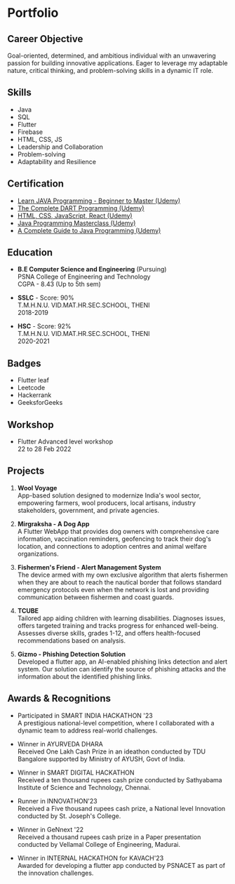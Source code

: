 # Portfolio

## Career Objective
Goal-oriented, determined, and ambitious individual with an unwavering passion for building innovative applications. Eager to leverage my adaptable nature, critical thinking, and problem-solving skills in a dynamic IT role.

## Skills
- Java
- SQL
- Flutter
- Firebase
- HTML, CSS, JS
- Leadership and Collaboration
- Problem-solving
- Adaptability and Resilience

## Certification
- [Learn JAVA Programming - Beginner to Master (Udemy)](https://www.udemy.com)
- [The Complete DART Programming (Udemy)](https://www.udemy.com)
- [HTML, CSS, JavaScript, React (Udemy)](https://www.udemy.com)
- [Java Programming Masterclass (Udemy)](https://www.udemy.com)
- [A Complete Guide to Java Programming (Udemy)](https://www.udemy.com)

## Education
- **B.E Computer Science and Engineering** (Pursuing)  
  PSNA College of Engineering and Technology  
  CGPA - 8.43 (Up to 5th sem)
  
- **SSLC** - Score: 90%  
  T.M.H.N.U. VID.MAT.HR.SEC.SCHOOL, THENI  
  2018-2019
  
- **HSC** - Score: 92%  
  T.M.H.N.U. VID.MAT.HR.SEC.SCHOOL, THENI  
  2020-2021

## Badges
- Flutter leaf
- Leetcode
- Hackerrank
- GeeksforGeeks

## Workshop
- Flutter Advanced level workshop  
  22 to 28 Feb 2022

## Projects
1. **Wool Voyage**  
   App-based solution designed to modernize India's wool sector, empowering farmers, wool producers, local artisans, industry stakeholders, government, and private agencies.

2. **Mirgraksha - A Dog App**  
   A Flutter WebApp that provides dog owners with comprehensive care information, vaccination reminders, geofencing to track their dog's location, and connections to adoption centres and animal welfare organizations.

3. **Fishermen's Friend - Alert Management System**  
   The device armed with my own exclusive algorithm that alerts fishermen when they are about to reach the nautical border that follows standard emergency protocols even when the network is lost and providing communication between fishermen and coast guards.

4. **TCUBE**  
   Tailored app aiding children with learning disabilities. Diagnoses issues, offers targeted training and tracks progress for enhanced well-being. Assesses diverse skills, grades 1-12, and offers health-focused recommendations based on analysis.

5. **Gizmo - Phishing Detection Solution**  
   Developed a flutter app, an AI-enabled phishing links detection and alert system. Our solution can identify the source of phishing attacks and the information about the identified phishing links.

## Awards & Recognitions
- Participated in SMART INDIA HACKATHON '23  
  A prestigious national-level competition, where I collaborated with a dynamic team to address real-world challenges.

- Winner in AYURVEDA DHARA  
  Received One Lakh Cash Prize in an ideathon conducted by TDU Bangalore supported by Ministry of AYUSH, Govt of India.

- Winner in SMART DIGITAL HACKATHON  
  Received a ten thousand rupees cash prize conducted by Sathyabama Institute of Science and Technology, Chennai.

- Runner in INNOVATHON'23  
  Received a Five thousand rupees cash prize, a National level Innovation conducted by St. Joseph's College.

- Winner in GeNnext '22  
  Received a thousand rupees cash prize in a Paper presentation conducted by Vellamal College of Engineering, Madurai.

- Winner in INTERNAL HACKATHON for KAVACH'23  
  Awarded for developing a flutter app conducted by PSNACET as part of the innovation challenges.
